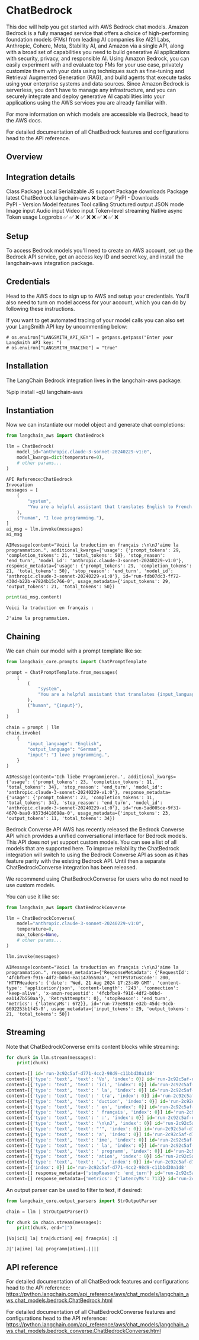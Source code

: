 # ChatBedrock
This doc will help you get started with AWS Bedrock chat models. Amazon Bedrock is a fully managed service that offers a choice of high-performing foundation models (FMs) from leading AI companies like AI21 Labs, Anthropic, Cohere, Meta, Stability AI, and Amazon via a single API, along with a broad set of capabilities you need to build generative AI applications with security, privacy, and responsible AI. Using Amazon Bedrock, you can easily experiment with and evaluate top FMs for your use case, privately customize them with your data using techniques such as fine-tuning and Retrieval Augmented Generation (RAG), and build agents that execute tasks using your enterprise systems and data sources. Since Amazon Bedrock is serverless, you don't have to manage any infrastructure, and you can securely integrate and deploy generative AI capabilities into your applications using the AWS services you are already familiar with.

For more information on which models are accessible via Bedrock, head to the AWS docs.

For detailed documentation of all ChatBedrock features and configurations head to the API reference.

## Overview
## Integration details
Class	Package	Local	Serializable	JS support	Package downloads	Package latest
ChatBedrock	langchain-aws	❌	beta	✅	PyPI - Downloads	
PyPI - Version
Model features
Tool calling	Structured output	JSON mode	Image input	Audio input	Video input	Token-level streaming	Native async	Token usage	Logprobs
✅	✅	❌	✅	❌	❌	✅	❌	✅	❌

## Setup
To access Bedrock models you'll need to create an AWS account, set up the Bedrock API service, get an access key ID and secret key, and install the langchain-aws integration package.

## Credentials
Head to the AWS docs to sign up to AWS and setup your credentials. You'll also need to turn on model access for your account, which you can do by following these instructions.

If you want to get automated tracing of your model calls you can also set your LangSmith API key by uncommenting below:

```
# os.environ["LANGSMITH_API_KEY"] = getpass.getpass("Enter your LangSmith API key: ")
# os.environ["LANGSMITH_TRACING"] = "true"
```

## Installation
The LangChain Bedrock integration lives in the langchain-aws package:

%pip install -qU langchain-aws

## Instantiation
Now we can instantiate our model object and generate chat completions:

```python
from langchain_aws import ChatBedrock

llm = ChatBedrock(
    model_id="anthropic.claude-3-sonnet-20240229-v1:0",
    model_kwargs=dict(temperature=0),
    # other params...
)

API Reference:ChatBedrock
Invocation
messages = [
    (
        "system",
        "You are a helpful assistant that translates English to French. Translate the user sentence.",
    ),
    ("human", "I love programming."),
]
ai_msg = llm.invoke(messages)
ai_msg
```

```
AIMessage(content="Voici la traduction en français :\n\nJ'aime la programmation.", additional_kwargs={'usage': {'prompt_tokens': 29, 'completion_tokens': 21, 'total_tokens': 50}, 'stop_reason': 'end_turn', 'model_id': 'anthropic.claude-3-sonnet-20240229-v1:0'}, response_metadata={'usage': {'prompt_tokens': 29, 'completion_tokens': 21, 'total_tokens': 50}, 'stop_reason': 'end_turn', 'model_id': 'anthropic.claude-3-sonnet-20240229-v1:0'}, id='run-fdb07dc3-ff72-430d-b22b-e7824b15c766-0', usage_metadata={'input_tokens': 29, 'output_tokens': 21, 'total_tokens': 50})
```

```python
print(ai_msg.content)
```

```
Voici la traduction en français :

J'aime la programmation.
```

## Chaining
We can chain our model with a prompt template like so:

```python
from langchain_core.prompts import ChatPromptTemplate

prompt = ChatPromptTemplate.from_messages(
    [
        (
            "system",
            "You are a helpful assistant that translates {input_language} to {output_language}.",
        ),
        ("human", "{input}"),
    ]
)

chain = prompt | llm
chain.invoke(
    {
        "input_language": "English",
        "output_language": "German",
        "input": "I love programming.",
    }
)
```

```
AIMessage(content='Ich liebe Programmieren.', additional_kwargs={'usage': {'prompt_tokens': 23, 'completion_tokens': 11, 'total_tokens': 34}, 'stop_reason': 'end_turn', 'model_id': 'anthropic.claude-3-sonnet-20240229-v1:0'}, response_metadata={'usage': {'prompt_tokens': 23, 'completion_tokens': 11, 'total_tokens': 34}, 'stop_reason': 'end_turn', 'model_id': 'anthropic.claude-3-sonnet-20240229-v1:0'}, id='run-5ad005ce-9f31-4670-baa0-9373d418698a-0', usage_metadata={'input_tokens': 23, 'output_tokens': 11, 'total_tokens': 34})
```

Bedrock Converse API
AWS has recently released the Bedrock Converse API which provides a unified conversational interface for Bedrock models. This API does not yet support custom models. You can see a list of all models that are supported here. To improve reliability the ChatBedrock integration will switch to using the Bedrock Converse API as soon as it has feature parity with the existing Bedrock API. Until then a separate ChatBedrockConverse integration has been released.

We recommend using ChatBedrockConverse for users who do not need to use custom models.

You can use it like so:

```python
from langchain_aws import ChatBedrockConverse

llm = ChatBedrockConverse(
    model="anthropic.claude-3-sonnet-20240229-v1:0",
    temperature=0,
    max_tokens=None,
    # other params...
)

llm.invoke(messages)
```

```
AIMessage(content="Voici la traduction en français :\n\nJ'aime la programmation.", response_metadata={'ResponseMetadata': {'RequestId': '4fcbfbe9-f916-4df2-b0bd-ea1147b550aa', 'HTTPStatusCode': 200, 'HTTPHeaders': {'date': 'Wed, 21 Aug 2024 17:23:49 GMT', 'content-type': 'application/json', 'content-length': '243', 'connection': 'keep-alive', 'x-amzn-requestid': '4fcbfbe9-f916-4df2-b0bd-ea1147b550aa'}, 'RetryAttempts': 0}, 'stopReason': 'end_turn', 'metrics': {'latencyMs': 672}}, id='run-77ee9810-e32b-45dc-9ccb-6692253b1f45-0', usage_metadata={'input_tokens': 29, 'output_tokens': 21, 'total_tokens': 50})
```

## Streaming
Note that ChatBedrockConverse emits content blocks while streaming:

```python
for chunk in llm.stream(messages):
    print(chunk)

content=[] id='run-2c92c5af-d771-4cc2-98d9-c11bbd30a1d8'
content=[{'type': 'text', 'text': 'Vo', 'index': 0}] id='run-2c92c5af-d771-4cc2-98d9-c11bbd30a1d8'
content=[{'type': 'text', 'text': 'ici', 'index': 0}] id='run-2c92c5af-d771-4cc2-98d9-c11bbd30a1d8'
content=[{'type': 'text', 'text': ' la', 'index': 0}] id='run-2c92c5af-d771-4cc2-98d9-c11bbd30a1d8'
content=[{'type': 'text', 'text': ' tra', 'index': 0}] id='run-2c92c5af-d771-4cc2-98d9-c11bbd30a1d8'
content=[{'type': 'text', 'text': 'duction', 'index': 0}] id='run-2c92c5af-d771-4cc2-98d9-c11bbd30a1d8'
content=[{'type': 'text', 'text': ' en', 'index': 0}] id='run-2c92c5af-d771-4cc2-98d9-c11bbd30a1d8'
content=[{'type': 'text', 'text': ' français', 'index': 0}] id='run-2c92c5af-d771-4cc2-98d9-c11bbd30a1d8'
content=[{'type': 'text', 'text': ' :', 'index': 0}] id='run-2c92c5af-d771-4cc2-98d9-c11bbd30a1d8'
content=[{'type': 'text', 'text': '\n\nJ', 'index': 0}] id='run-2c92c5af-d771-4cc2-98d9-c11bbd30a1d8'
content=[{'type': 'text', 'text': "'", 'index': 0}] id='run-2c92c5af-d771-4cc2-98d9-c11bbd30a1d8'
content=[{'type': 'text', 'text': 'a', 'index': 0}] id='run-2c92c5af-d771-4cc2-98d9-c11bbd30a1d8'
content=[{'type': 'text', 'text': 'ime', 'index': 0}] id='run-2c92c5af-d771-4cc2-98d9-c11bbd30a1d8'
content=[{'type': 'text', 'text': ' la', 'index': 0}] id='run-2c92c5af-d771-4cc2-98d9-c11bbd30a1d8'
content=[{'type': 'text', 'text': ' programm', 'index': 0}] id='run-2c92c5af-d771-4cc2-98d9-c11bbd30a1d8'
content=[{'type': 'text', 'text': 'ation', 'index': 0}] id='run-2c92c5af-d771-4cc2-98d9-c11bbd30a1d8'
content=[{'type': 'text', 'text': '.', 'index': 0}] id='run-2c92c5af-d771-4cc2-98d9-c11bbd30a1d8'
content=[{'index': 0}] id='run-2c92c5af-d771-4cc2-98d9-c11bbd30a1d8'
content=[] response_metadata={'stopReason': 'end_turn'} id='run-2c92c5af-d771-4cc2-98d9-c11bbd30a1d8'
content=[] response_metadata={'metrics': {'latencyMs': 713}} id='run-2c92c5af-d771-4cc2-98d9-c11bbd30a1d8' usage_metadata={'input_tokens': 29, 'output_tokens': 21, 'total_tokens': 50}
```

An output parser can be used to filter to text, if desired:

```python
from langchain_core.output_parsers import StrOutputParser

chain = llm | StrOutputParser()

for chunk in chain.stream(messages):
    print(chunk, end="|")
```

```
|Vo|ici| la| tra|duction| en| français| :|

J|'|a|ime| la| programm|ation|.||||
```

## API reference
For detailed documentation of all ChatBedrock features and configurations head to the API reference: https://python.langchain.com/api_reference/aws/chat_models/langchain_aws.chat_models.bedrock.ChatBedrock.html

For detailed documentation of all ChatBedrockConverse features and configurations head to the API reference: https://python.langchain.com/api_reference/aws/chat_models/langchain_aws.chat_models.bedrock_converse.ChatBedrockConverse.html